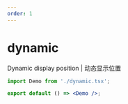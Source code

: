 ```yaml
---
order: 1
---
```


# dynamic

Dynamic display position | 动态显示位置

```jsx
import Demo from './dynamic.tsx';

export default () => <Demo />;
```
